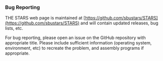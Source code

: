 ### Bug Reporting

THE STARS web page is maintained at [https://github.com/sbustars/STARS](https://github.com/sbustars/STARS) and will contain updated releases, bug lists, etc.

For bug reporting, please open an issue on the GitHub repository with appropriate title. 
Please include sufficient information (operating system, environment, etc) to recreate the problem, and assembly programs if appropriate.
